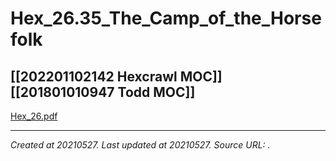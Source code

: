 # Hex_26.35_The_Camp_of_the_Horsefolk
 [[202201102142 Hexcrawl MOC]] [[201801010947 Todd MOC]] 
---



[Hex\_26.pdf](./resources/202105271834_Hex_26.35_The_Camp_of_the_Horsefolk.resources/Hex_26.pdf)

---

_Created at 20210527._
_Last updated at 20210527._
_Source URL: [](https://watermark.drivethrurpg.com/download_portal.php?tkn=938c9d7e6a9c599d55feccca0ba2cfe9&cid=693019&site=dtrpg&oid=30056247&opdid=100352974&bidx=0)._



